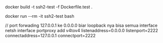 docker build -t ssh2-test -f Dockerfile.test .

docker run --rm -it ssh2-test bash

// port forwading 127.0.0.1 ke 0.0.0.0 biar loopback nya bisa semua interface
netsh interface portproxy add v4tov4 listenaddress=0.0.0.0 listenport=2222 connectaddress=127.0.0.1 connectport=2222
